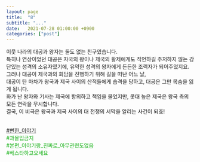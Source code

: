 ```yaml
---
layout: page
title:  "8"
subtitle: "..."
date:   2021-07-28 01:00:00 +0900
categories: ["post"]
---
```


이웃 나라의 대공과 왕자는 둘도 없는 친구였습니다. <br>
특히나 연상이었던 대공은 자국의 왕이나 제국의 황제에게도 직언하길 주저하지 않는 강단있는 성격의 소유자였기에, 유약한 성격의 왕자에게 든든한 조력자가 되어주었지요. <br>
그러나 대공이 제국과의 회담을 진행하기 위해 길을 떠난 어느 날, <br>
대공이 탄 마차가 왕국과 제국 사이의 산적들에게 습격을 당하고, 대공은 그만 목숨을 잃게 됩니다. <br>
화가 난 왕자와 기사는 제국에 항의하고 책임을 물었지만, 콧대 높은 제국은 왕국 측의 모든 연락을 무시합니다. <br>
결국, 이 비극은 왕국과 제국 사이의 대 전쟁의 서막을 알리는 사건이 되죠! <br>
<br>

<p style="color: #13b013;">
<a href = "/labyrinth/unnamed4tw">&#35;뻔한&#95;이야기</a><br>
&#35;과몰입금지<br>
&#35;본편&#95;이야기랑&#95;진짜로&#95;아무관련도없음<br>
&#35;베스타하고오세요<br>
</p>

